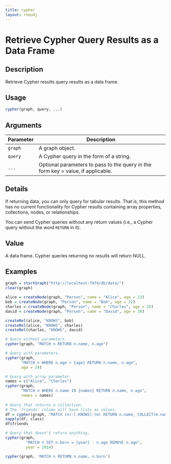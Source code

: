 ```yaml
---
title: cypher
layout: rneo4j
---
```


# Retrieve Cypher Query Results as a Data Frame

## Description

Retrieve Cypher results query results as a data frame.

## Usage

```r
cypher(graph, query, ...)
```

## Arguments

| Parameter | Description |
| --------- | ----------- 
| `graph`   | A graph object. |
| `query`   | A Cypher query in the form of a string. |
| `...`     | Optional parameters to pass to the query in the form key = value, if applicable. |

## Details

If returning data, you can only query for tabular results. That is, this method has no current functionality for Cypher results containing array properties, collections, nodes, or relationships.

You can send Cypher queries without any return values (i.e., a Cypher query without the word `RETURN` in it).

## Value

A data frame. Cypher queries returning no results will return NULL.

## Examples

```r
graph = startGraph("http://localhost:7474/db/data/")
clear(graph)

alice = createNode(graph, "Person", name = "Alice", age = 23)
bob = createNode(graph, "Person", name = "Bob", age = 22)
charles = createNode(graph, "Person", name = "Charles", age = 25)
david = createNode(graph, "Person", name = "David", age = 20)

createRel(alice, "KNOWS", bob)
createRel(alice, "KNOWS", charles)
createRel(charles, "KNOWS", david)

# Query without parameters.
cypher(graph, "MATCH n RETURN n.name, n.age")

# Query with parameters.
cypher(graph, 
	   "MATCH n WHERE n.age < {age} RETURN n.name, n.age", 
	   age = 24)

# Query with array parameter.
names = c("Alice", "Charles")
cypher(graph,
	   "MATCH n WHERE n.name IN {names} RETURN n.name, n.age",
	   names = names)
     
# Query that returns a collection.
# The 'friends' column will have lists as values.
df = cypher(graph, "MATCH (n)-[:KNOWS]-(m) RETURN n.name, COLLECT(m.name) AS friends, COUNT(m) AS num_friends")
sapply(df, class)
df$friends

# Query that doesn't return anything.
cypher(graph, 
	     "MATCH n SET n.born = {year} - n.age REMOVE n.age",
	     year = 2014)

cypher(graph, 'MATCH n RETURN n.name, n.born')
```
